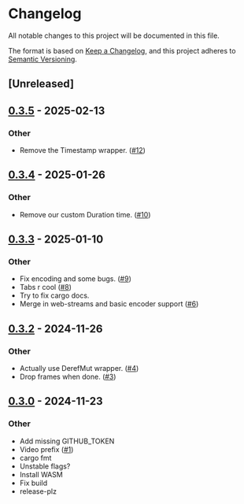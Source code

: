 # Changelog
All notable changes to this project will be documented in this file.

The format is based on [Keep a Changelog](https://keepachangelog.com/en/1.0.0/),
and this project adheres to [Semantic Versioning](https://semver.org/spec/v2.0.0.html).

## [Unreleased]

## [0.3.5](https://github.com/kixelated/web-rs/compare/web-codecs-v0.3.4...web-codecs-v0.3.5) - 2025-02-13

### Other

- Remove the Timestamp wrapper. ([#12](https://github.com/kixelated/web-rs/pull/12))

## [0.3.4](https://github.com/kixelated/web-rs/compare/web-codecs-v0.3.3...web-codecs-v0.3.4) - 2025-01-26

### Other

- Remove our custom Duration time. ([#10](https://github.com/kixelated/web-rs/pull/10))

## [0.3.3](https://github.com/kixelated/web-rs/compare/web-codecs-v0.3.2...web-codecs-v0.3.3) - 2025-01-10

### Other

- Fix encoding and some bugs. ([#9](https://github.com/kixelated/web-rs/pull/9))
- Tabs r cool ([#8](https://github.com/kixelated/web-rs/pull/8))
- Try to fix cargo docs.
- Merge in web-streams and basic encoder support ([#6](https://github.com/kixelated/web-rs/pull/6))

## [0.3.2](https://github.com/kixelated/web-codecs-rs/compare/v0.3.1...v0.3.2) - 2024-11-26

### Other

- Actually use DerefMut wrapper. ([#4](https://github.com/kixelated/web-codecs-rs/pull/4))
- Drop frames when done. ([#3](https://github.com/kixelated/web-codecs-rs/pull/3))

## [0.3.0](https://github.com/kixelated/web-codecs-rs/compare/v0.2.0...v0.3.0) - 2024-11-23

### Other
- Add missing GITHUB_TOKEN
- Video prefix ([#1](https://github.com/kixelated/web-codecs-rs/pull/1))
- cargo fmt
- Unstable flags?
- Install WASM
- Fix build
- release-plz
